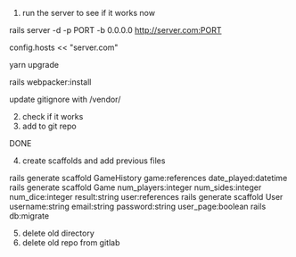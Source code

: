 1. run the server to see if it works now

rails server -d -p PORT -b 0.0.0.0
http://server.com:PORT

config.hosts << "server.com"

yarn upgrade

rails webpacker:install

update gitignore with /vendor/

2. check if it works
3. add to git repo

DONE

4. create scaffolds and add previous files

rails generate scaffold GameHistory game:references date_played:datetime
rails generate scaffold Game num_players:integer num_sides:integer num_dice:integer result:string user:references
rails generate scaffold User username:string email:string password:string user_page:boolean
rails db:migrate

5. delete old directory
6. delete old repo from gitlab